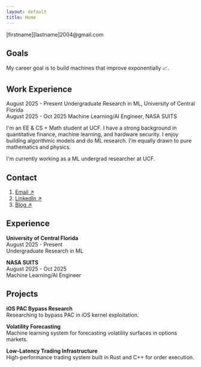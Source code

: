 ```yaml
---
layout: default
title: Home
---
```


<div class="contact-email">[firstname][lastname]2004@gmail.com</div>

## Goals

My career goal is to build machines that improve exponentially 📈.

## Work Experience

<div class="work-item">
  <div class="work-header">
    <span class="work-date">August 2025 - Present</span> Undergraduate Research in ML, University of Central Florida
  </div>
</div>

<div class="work-item">
  <div class="work-header">
    <span class="work-date">August 2025 - Oct 2025</span> Machine Learning/AI Engineer, NASA SUITS
  </div>
</div>

I'm an EE & CS + Math student at UCF. I have a strong background in quantitative finance, machine learning, and hardware security. I enjoy building algorithmic models and do ML research. I'm equally drawn to pure mathematics and physics.

I'm currently working as a ML undergrad researcher at UCF.

## Contact

1. [Email ↗](#)
2. [LinkedIn ↗](#)
3. [Blog ↗](#)

## Experience

**University of Central Florida**  
August 2025 - Present  
Undergraduate Research in ML

**NASA SUITS**  
August 2025 - Oct 2025  
Machine Learning/AI Engineer

## Projects

**iOS PAC Bypass Research**  
Researching to bypass PAC in iOS kernel exploitation.

**Volatility Forecasting**  
Machine learning system for forecasting volatility surfaces in options markets.

**Low-Latency Trading Infrastructure**  
High-performance trading system built in Rust and C++ for order execution.
